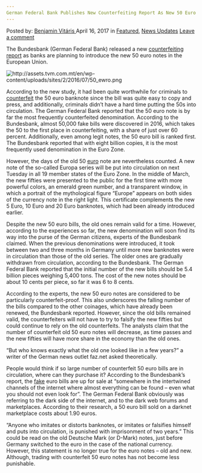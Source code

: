 ```yaml
---
German Federal Bank Publishes New Counterfeiting Report As New 50 Euro Notes Get Released
---
```

<article class="post-listing post-19215 post type-post status-publish format-standard has-post-thumbnail hentry 
    <div class="post-inner">
        <span>Posted by: <a href="https://www.deepdotweb.com/author/benjaminvi/" title="">Benjamin Vitáris </a></span>
    <span>April 16, 2017</span>
    <span>in <a href="https://www.deepdotweb.com/category/deepdot-news/" rel="category tag">Featured</a>, <a href="https://www.deepdotweb.com/category/news-updates/" rel="category tag">News Updates</a></span>
    <span><a href="https://www.deepdotweb.com/2017/04/16/german-federal-bank-publishes-new-counterfeiting-report-as-new-50/#respond">Leave a comment</a></span>
    </p>
    <div class="clear"></div>
    <div class="entry">
    <p>The Bundesbank (German Federal Bank) released a new <a href="http://www.faz.net/aktuell/finanzen/devisen-rohstoffe/banknoten-aus-dem-darknet-ein-fuenfziger-fuer-1-90-euro-14949949.html">counterfeiting report</a> as banks are planning to introduce the new 50 euro notes in the European Union.</p>
    <p><img class="wp-image-19222 aligncenter" src="/imgs/2017/04/http-assets-tvm-com-mt-en-wp-content-uploads-sit.png" alt="http://assets.tvm.com.mt/en/wp-content/uploads/sites/2/2016/07/50_ewro.png" srcset="/imgs/2017/04/http-assets-tvm-com-mt-en-wp-content-uploads-sit.png 800w, /imgs/2017/04/http-assets-tvm-com-mt-en-wp-content-uploads-sit-300x140.png 300w" sizes="(max-width: 800px) 100vw, 800px"/></p>
    <p><a id="post-19215-_gjdgxs"></a> According to the new study, it had been quite worthwhile for criminals to <a href="https://www.deepdotweb.com/2017/02/12/narcotics-weapons-counterfeit-money-found-germans-apartment/">counterfeit</a> the 50 euro banknote since the bill was quite easy to copy and press, and additionally, criminals didn’t have a hard time putting the 50s into circulation. The German Federal Bank reported that the 50 euro note is by far the most frequently counterfeited denomination. According to the Bundesbank, almost 50,000 fake bills were discovered in 2016, which takes the 50 to the first place in counterfeiting, with a share of just over 60 percent. Additionally, even among legit notes, the 50 euro bill is ranked first. The Bundesbank reported that with eight billion copies, it is the most frequently used denomination in the Euro Zone.</p>
    <p>However, the days of the old 50 <a href="https://www.deepdotweb.com/2016/12/25/police-found-child-porn-on-the-laptop-of-a-counterfeit-euro-buyer/">euro</a> note are nevertheless counted. A new note of the so-called Europa series will be put into circulation on next Tuesday in all 19 member states of the Euro Zone. In the middle of March, the new fifties were presented to the public for the first time with more powerful colors, an emerald green number, and a transparent window, in which a portrait of the mythological figure &#8220;Europe&#8221; appears on both sides of the currency note in the right light. This certificate complements the new 5 Euro, 10 Euro and 20 Euro banknotes, which had been already introduced earlier.</p>
    <p>Despite the new 50 euro bills, the old ones remain valid for a time. However, according to the experiences so far, the new denomination will soon find its way into the purse of the German citizens, experts of the Bundesbank claimed. When the previous denominations were introduced, it took between two and three months in Germany until more new banknotes were in circulation than those of the old series. The older ones are gradually withdrawn from circulation, according to the Bundesbank. The German Federal Bank reported that the initial number of the new bills should be 5.4 billion pieces weighing 5,400 tons. The cost of the new notes should be about 10 cents per piece, so far it was 6 to 8 cents.</p>
    <p>According to the experts, the new 50 euro notes are considered to be particularly counterfeit-proof. This also underscores the falling number of the bills compared to the other coinages, which have already been renewed, the Bundesbank reported. However, since the old bills remained valid, the counterfeiters will not have to try to falsify the new fifties but could continue to rely on the old counterfeits. The analysts claim that the number of counterfeit old 50 euro notes will decrease, as time passes and the new fifties will have more share in the economy than the old ones.</p>
    <p>“But who knows exactly what the old one looked like in a few years?” a writer of the German news outlet faz.net asked theoretically.</p>
    <p>People would think if so large number of counterfeit 50 euro bills are in circulation, where can they purchase it? According to the Bundesbank’s report, the <a href="https://www.deepdotweb.com/tag/fake/">fake</a> euro bills are up for sale at “somewhere in the intertwined channels of the internet where almost everything can be found &#8211; even what you should not even look for”. The German Federal Bank obviously was referring to the dark side of the internet, and to the dark web forums and marketplaces. According to their research, a 50 euro bill sold on a darknet marketplace costs about 1.90 euros.</p>
    <p>&#8220;Anyone who imitates or distorts banknotes, or imitates or falsifies himself and puts into circulation, is punished with imprisonment of two years.&#8221; This could be read on the old Deutsche Mark (or D-Mark) notes, just before Germany switched to the euro in the case of the national currency. However, this statement is no longer true for the euro notes &#8211; old and new. Although, trading with counterfeit 50 euro notes has not become less punishable.</p>
    <p>&nbsp;</p>
    </div>
    <span style="display:none" class="updated">2017-04-16</span>
    <div style="display:none" class="vcard author" itemprop="author" itemscope itemtype="http://schema.org/Person"><strong class="fn" itemprop="name"><a href="https://www.deepdotweb.com/author/benjaminvi/" title="Posts by Benjamin Vitáris" rel="author">Benjamin Vitáris</a></strong></div>
    </div>
</article>

